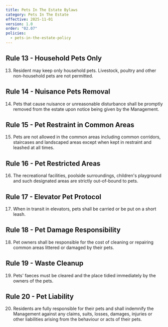 ```yaml
---
title: Pets In The Estate Bylaws
category: Pets In The Estate
effective: 2025-11-01
version: 1.0
order: "02.07"
policies:
  - pets-in-the-estate-policy
---
```


## Rule 13 - Household Pets Only

13) Resident may keep only household pets. Livestock, poultry and other non-household pets are not permitted.

## Rule 14 - Nuisance Pets Removal

14) Pets that cause nuisance or unreasonable disturbance shall be promptly removed from the estate upon notice being given by the Management.

## Rule 15 - Pet Restraint in Common Areas

15) Pets are not allowed in the common areas including common corridors, staircases and landscaped areas except when kept in restraint and leashed at all times.

## Rule 16 - Pet Restricted Areas

16) The recreational facilities, poolside surroundings, children's playground and such designated areas are strictly out-of-bound to pets.

## Rule 17 - Elevator Pet Protocol

17) When in transit in elevators, pets shall be carried or be put on a short leash.

## Rule 18 - Pet Damage Responsibility

18) Pet owners shall be responsible for the cost of cleaning or repairing common areas littered or damaged by their pets.

## Rule 19 - Waste Cleanup

19) Pets' faeces must be cleared and the place tidied immediately by the owners of the pets.

## Rule 20 - Pet Liability

20) Residents are fully responsible for their pets and shall indemnify the Management against any claims, suits, losses, damages, injuries or other liabilities arising from the behaviour or acts of their pets.

